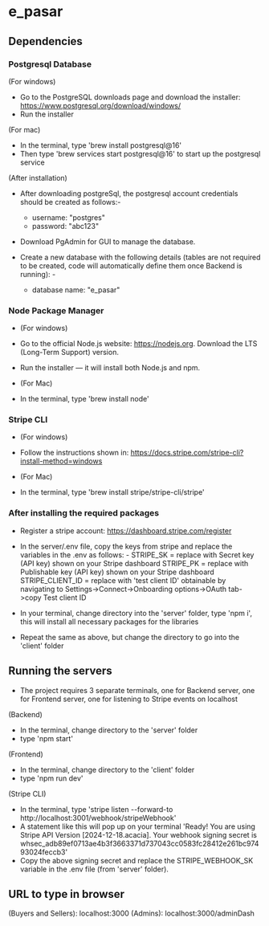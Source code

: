 # e_pasar

## Dependencies

### Postgresql Database
(For windows)
- Go to the PostgreSQL downloads page and download the installer: https://www.postgresql.org/download/windows/
- Run the installer

(For mac)
- In the terminal, type 'brew install postgresql@16'
- Then type 'brew services start postgresql@16' to start up the postgresql service


(After installation)
- After downloading postgreSql, the postgresql account credentials should be created as follows:-
    - username: "postgres"
    - password: "abc123"


- Download PgAdmin for GUI to manage the database.
- Create a new database with the following details (tables are not required to be created, code will automatically define them once Backend is running): -
    - database name: "e_pasar"



### Node Package Manager
- (For windows)
- Go to the official Node.js website: https://nodejs.org. Download the LTS (Long-Term Support) version.
- Run the installer — it will install both Node.js and npm.

- (For Mac)
- In the terminal, type 'brew install node'



### Stripe CLI
- (For windows)
- Follow the instructions shown in: https://docs.stripe.com/stripe-cli?install-method=windows

- (For Mac)
- In the terminal, type 'brew install stripe/stripe-cli/stripe'



### After installing the required packages
- Register a stripe account: https://dashboard.stripe.com/register
- In the server/.env file, copy the keys from stripe and replace the variables in the .env as follows: -
STRIPE_SK = replace with Secret key (API key) shown on your Stripe dashboard
STRIPE_PK = replace with Publishable key (API key) shown on your Stripe dashboard
STRIPE_CLIENT_ID = replace with 'test client ID' obtainable by navigating to Settings->Connect->Onboarding options->OAuth tab->copy Test client ID

- In your terminal, change directory into the 'server' folder, type 'npm i', this will install all necessary packages for the libraries
- Repeat the same as above, but change the directory to go into the 'client' folder



## Running the servers
- The project requires 3 separate terminals, one for Backend server, one for Frontend server, one for listening to Stripe events on localhost

(Backend)
- In the terminal, change directory to the 'server' folder
- type 'npm start'


(Frontend)
- In the terminal, change directory to the 'client' folder
- type 'npm run dev'


(Stripe CLI)
- In the terminal, type 'stripe listen --forward-to http://localhost:3001/webhook/stripeWebhook'
- A statement like this will pop up on your terminal 'Ready! You are using Stripe API Version [2024-12-18.acacia]. Your webhook signing secret is whsec_adb89ef0713ae4b3f3663371d737043cc0583fc28412e261bc97493024feccb3'
- Copy the above signing secret and replace the STRIPE_WEBHOOK_SK variable in the .env file (from 'server' folder).


## URL to type in browser
(Buyers and Sellers): localhost:3000
(Admins): localhost:3000/adminDash
